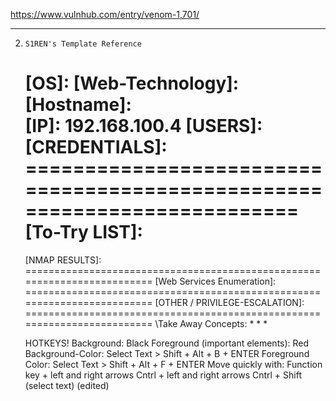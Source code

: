 https://www.vulnhub.com/entry/venom-1,701/


--- 

2. `S1REN's Template Reference`
    
    \[OS]: 
    \[Web-Technology]: 
    \[Hostname]:  
    \[IP]:  192.168.100.4
    \[USERS]:   
    \[CREDENTIALS]:  ========================================================================= \[To-Try LIST]:  
    ==
    
    \[NMAP RESULTS]:  
    ========================================================================= \[Web Services Enumeration]:   ========================================================================= \[OTHER / PRIVILEGE-ESCALATION]:   ========================================================================= \Take Away Concepts: *  *  *

    
    HOTKEYS! Background: Black Foreground (important elements): Red Background-Color: Select Text > Shift + Alt + B + ENTER Foreground Color: Select Text > Shift + Alt + F + ENTER Move quickly with: Function key + left and right arrows Cntrl + left and right arrows Cntrl + Shift (select text) (edited)
